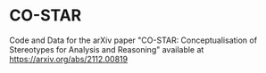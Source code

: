 # CO-STAR
Code and Data for the arXiv paper "CO-STAR: Conceptualisation of Stereotypes for Analysis and Reasoning" available at https://arxiv.org/abs/2112.00819
